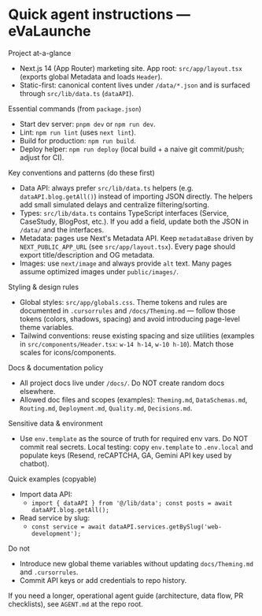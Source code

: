 
<!--
Guidance for AI coding agents working on the eVaLaunche Next.js (App Router) static website.
This file is intentionally concise and focused on immediate, actionable rules and examples.
-->

# Quick agent instructions — eVaLaunche

Project at-a-glance
- Next.js 14 (App Router) marketing site. App root: `src/app/layout.tsx` (exports global Metadata and loads `Header`).
- Static-first: canonical content lives under `/data/*.json` and is surfaced through `src/lib/data.ts` (`dataAPI`).

Essential commands (from `package.json`)
- Start dev server: `pnpm dev` or `npm run dev`.
- Lint: `npm run lint` (uses `next lint`).
- Build for production: `npm run build`.
- Deploy helper: `npm run deploy` (local build + a naive git commit/push; adjust for CI).

Key conventions and patterns (do these first)
- Data API: always prefer `src/lib/data.ts` helpers (e.g. `dataAPI.blog.getAll()`) instead of importing JSON directly. The helpers add small simulated delays and centralize filtering/sorting.
- Types: `src/lib/data.ts` contains TypeScript interfaces (Service, CaseStudy, BlogPost, etc.). If you add a field, update both the JSON in `/data/` and the interfaces.
- Metadata: pages use Next's Metadata API. Keep `metadataBase` driven by `NEXT_PUBLIC_APP_URL` (see `src/app/layout.tsx`). Every page should export title/description and OG metadata.
- Images: use `next/image` and always provide `alt` text. Many pages assume optimized images under `public/images/`.

Styling & design rules
- Global styles: `src/app/globals.css`. Theme tokens and rules are documented in `.cursorrules` and `/docs/Theming.md` — follow those tokens (colors, shadows, spacing) and avoid introducing page-level theme variables.
- Tailwind conventions: reuse existing spacing and size utilities (examples in `src/components/Header.tsx`: `w-14 h-14`, `w-10 h-10`). Match those scales for icons/components.

Docs & documentation policy
- All project docs live under `/docs/`. Do NOT create random docs elsewhere.
- Allowed doc files and scopes (examples): `Theming.md`, `DataSchemas.md`, `Routing.md`, `Deployment.md`, `Quality.md`, `Decisions.md`.

Sensitive data & environment
- Use `env.template` as the source of truth for required env vars. Do NOT commit real secrets. Local testing: copy `env.template` to `.env.local` and populate keys (Resend, reCAPTCHA, GA, Gemini API key used by chatbot).

Quick examples (copyable)
- Import data API:
  - `import { dataAPI } from '@/lib/data'; const posts = await dataAPI.blog.getAll();`
- Read service by slug:
  - `const service = await dataAPI.services.getBySlug('web-development');`

Do not
- Introduce new global theme variables without updating `docs/Theming.md` and `.cursorrules`.
- Commit API keys or add credentials to repo history.

If you need a longer, operational agent guide (architecture, data flow, PR checklists), see `AGENT.md` at the repo root.
